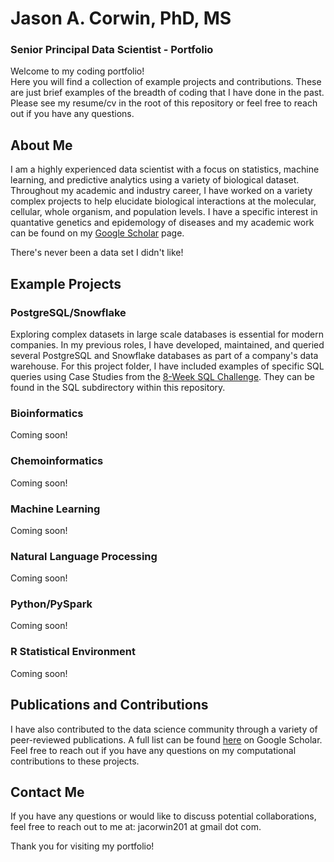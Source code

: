 # Jason A. Corwin, PhD, MS
### Senior Principal Data Scientist - Portfolio

Welcome to my coding portfolio! \
Here you will find a collection of example projects and contributions. These are just brief examples of the breadth of coding that I have done in the past. Please see my resume/cv in the root of this repository or feel free to reach out if you have any questions.

## About Me

I am a highly experienced data scientist with a focus on statistics, machine learning, and predictive analytics using a variety of biological dataset. Throughout my academic and industry career, I have worked on a variety complex projects to help elucidate biological interactions at the molecular, cellular, whole organism, and population levels. I have a specific interest in quantative genetics and epidemology of diseases and my academic work can be found on my [Google Scholar](https://scholar.google.com/citations?user=9x5h30cAAAAJ&hl=en) page.

There's never been a data set I didn't like!

## Example Projects

### PostgreSQL/Snowflake

Exploring complex datasets in large scale databases is essential for modern companies. In my previous roles, I have developed, maintained, and queried several PostgreSQL and Snowflake databases as part of a company's data warehouse. For this project folder, I have included examples of specific SQL queries using Case Studies from the [8-Week SQL Challenge](https://8weeksqlchallenge.com/getting-started/). They can be found in the SQL subdirectory within this repository.

### Bioinformatics
Coming soon!

### Chemoinformatics
Coming soon!

### Machine Learning
Coming soon!

### Natural Language Processing
Coming soon!

### Python/PySpark
Coming soon!

### R Statistical Environment
Coming soon!


## Publications and Contributions

I have also contributed to the data science community through a variety of peer-reviewed publications. A full list can be found [here](https://scholar.google.com/citations?user=9x5h30cAAAAJ&hl=en) on Google Scholar. Feel free to reach out if you have any questions on my computational contributions to these projects.


## Contact Me

If you have any questions or would like to discuss potential collaborations, feel free to reach out to me at: jacorwin201 at gmail dot com. 

Thank you for visiting my portfolio!
